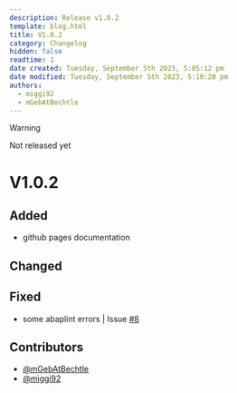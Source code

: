 ```yaml
---
description: Release v1.0.2
template: blog.html
title: V1.0.2
category: Changelog
hidden: false
readtime: 1
date created: Tuesday, September 5th 2023, 5:05:12 pm
date modified: Tuesday, September 5th 2023, 5:10:20 pm
authors:
  - miggi92
  - mGebAtBechtle
---
```

> [!warning]
> Not released yet

# V1.0.2

## Added

- github pages documentation

## Changed

## Fixed

- some abaplint errors | Issue [#8]

## Contributors
- [@mGebAtBechtle]
- [@miggi92]




[@miggi92]: https://github.com/miggi92
[@mGebAtBechtle]: https://github.com/mGebAtBechtle
[#8]: https://github.com/miggi92/odata-fw/issues/8